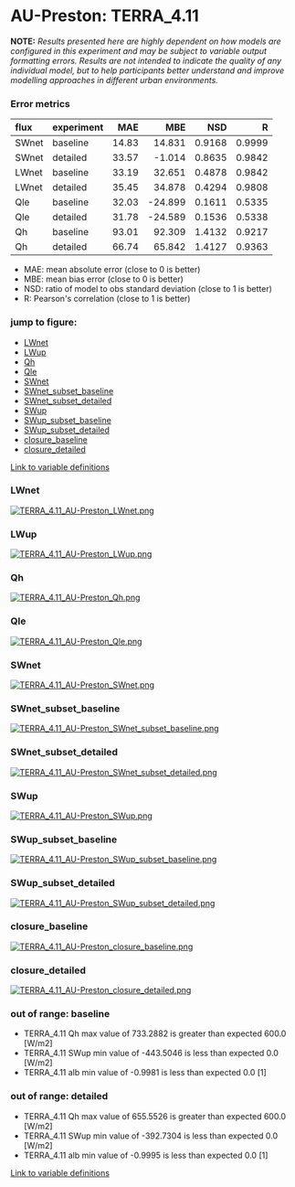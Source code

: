 # AU-Preston: TERRA_4.11

**NOTE:** *Results presented here are highly dependent on how models are configured in this experiment and may be subject to variable output formatting errors. Results are not intended to indicate the quality of any individual model, but to help participants better understand and improve modelling approaches in different urban environments.*

### Error metrics

| flux   | experiment   |   MAE |     MBE |    NSD |      R |
|:-------|:-------------|------:|--------:|-------:|-------:|
| SWnet  | baseline     | 14.83 |  14.831 | 0.9168 | 0.9999 |
| SWnet  | detailed     | 33.57 |  -1.014 | 0.8635 | 0.9842 |
| LWnet  | baseline     | 33.19 |  32.651 | 0.4878 | 0.9842 |
| LWnet  | detailed     | 35.45 |  34.878 | 0.4294 | 0.9808 |
| Qle    | baseline     | 32.03 | -24.899 | 0.1611 | 0.5335 |
| Qle    | detailed     | 31.78 | -24.589 | 0.1536 | 0.5338 |
| Qh     | baseline     | 93.01 |  92.309 | 1.4132 | 0.9217 |
| Qh     | detailed     | 66.74 |  65.842 | 1.4127 | 0.9363 |

 - MAE: mean absolute error (close to 0 is better)
 - MBE: mean bias error (close to 0 is better)
 - NSD: ratio of model to obs standard deviation (close to 1 is better)
 - R: Pearson's correlation (close to 1 is better)

### jump to figure:
 - [LWnet](#lwnet)
 - [LWup](#lwup)
 - [Qh](#qh)
 - [Qle](#qle)
 - [SWnet](#swnet)
 - [SWnet_subset_baseline](#swnet_subset_baseline)
 - [SWnet_subset_detailed](#swnet_subset_detailed)
 - [SWup](#swup)
 - [SWup_subset_baseline](#swup_subset_baseline)
 - [SWup_subset_detailed](#swup_subset_detailed)
 - [closure_baseline](#closure_baseline)
 - [closure_detailed](#closure_detailed)

[Link to variable definitions](../modelattrs/variable_definitions.md)

### <a name="lwnet"></a>LWnet
[![TERRA_4.11_AU-Preston_LWnet.png](TERRA_4.11_AU-Preston_LWnet.png)](TERRA_4.11_AU-Preston_LWnet.png)

### <a name="lwup"></a>LWup
[![TERRA_4.11_AU-Preston_LWup.png](TERRA_4.11_AU-Preston_LWup.png)](TERRA_4.11_AU-Preston_LWup.png)

### <a name="qh"></a>Qh
[![TERRA_4.11_AU-Preston_Qh.png](TERRA_4.11_AU-Preston_Qh.png)](TERRA_4.11_AU-Preston_Qh.png)

### <a name="qle"></a>Qle
[![TERRA_4.11_AU-Preston_Qle.png](TERRA_4.11_AU-Preston_Qle.png)](TERRA_4.11_AU-Preston_Qle.png)

### <a name="swnet"></a>SWnet
[![TERRA_4.11_AU-Preston_SWnet.png](TERRA_4.11_AU-Preston_SWnet.png)](TERRA_4.11_AU-Preston_SWnet.png)

### <a name="swnet_subset_baseline"></a>SWnet_subset_baseline
[![TERRA_4.11_AU-Preston_SWnet_subset_baseline.png](TERRA_4.11_AU-Preston_SWnet_subset_baseline.png)](TERRA_4.11_AU-Preston_SWnet_subset_baseline.png)

### <a name="swnet_subset_detailed"></a>SWnet_subset_detailed
[![TERRA_4.11_AU-Preston_SWnet_subset_detailed.png](TERRA_4.11_AU-Preston_SWnet_subset_detailed.png)](TERRA_4.11_AU-Preston_SWnet_subset_detailed.png)

### <a name="swup"></a>SWup
[![TERRA_4.11_AU-Preston_SWup.png](TERRA_4.11_AU-Preston_SWup.png)](TERRA_4.11_AU-Preston_SWup.png)

### <a name="swup_subset_baseline"></a>SWup_subset_baseline
[![TERRA_4.11_AU-Preston_SWup_subset_baseline.png](TERRA_4.11_AU-Preston_SWup_subset_baseline.png)](TERRA_4.11_AU-Preston_SWup_subset_baseline.png)

### <a name="swup_subset_detailed"></a>SWup_subset_detailed
[![TERRA_4.11_AU-Preston_SWup_subset_detailed.png](TERRA_4.11_AU-Preston_SWup_subset_detailed.png)](TERRA_4.11_AU-Preston_SWup_subset_detailed.png)

### <a name="closure_baseline"></a>closure_baseline
[![TERRA_4.11_AU-Preston_closure_baseline.png](TERRA_4.11_AU-Preston_closure_baseline.png)](TERRA_4.11_AU-Preston_closure_baseline.png)

### <a name="closure_detailed"></a>closure_detailed
[![TERRA_4.11_AU-Preston_closure_detailed.png](TERRA_4.11_AU-Preston_closure_detailed.png)](TERRA_4.11_AU-Preston_closure_detailed.png)

### out of range: baseline

 - TERRA_4.11 Qh max value of 733.2882 is greater than expected 600.0 [W/m2]
 - TERRA_4.11 SWup min value of -443.5046 is less than expected 0.0 [W/m2]
 - TERRA_4.11 alb min value of -0.9981 is less than expected 0.0 [1]

### out of range: detailed

 - TERRA_4.11 Qh max value of 655.5526 is greater than expected 600.0 [W/m2]
 - TERRA_4.11 SWup min value of -392.7304 is less than expected 0.0 [W/m2]
 - TERRA_4.11 alb min value of -0.9995 is less than expected 0.0 [1]


[Link to variable definitions](../modelattrs/variable_definitions.md)

